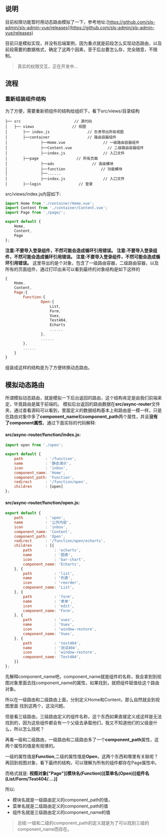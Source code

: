 ## 说明
目前权限功能暂时用动态路由模拟了一下，参考地址:[https://github.com/sls-admin/sls-admin-vue/releases](https://github.com/sls-admin/sls-admin-vue/releases)

目前只是模拟实现，并没有后端案例，因为重点就是前段怎么实现动态路由，以及前段需要的数据格式，确定了这两个因素，至于后台要怎么存，完全随意，不限制。

> 真实的权限交互，正在开发中...

## 流程
### 重新组装组件结构
为了方便，需要重新把组件的结构给组织下，看下src/views/目录结构
```
├── src                        // 源代码
│   ├── views                 // 视图
│       ├── index.js                 // 负责导出所有视图
│       ├──container                 // 路由容器组件
│               ├──Home.vue                 // 一级路由容器组件
│               ├──Content.vue                // 二级路由容器组件
│               ├──index.js                 // 入口文件
│       ├──page                 // 所有页面
│               ├──adv                 // 高级模块
│               ├──function                // 功能模块
│               ├──......
│               ├──index.js                 // 入口文件
│       ├──login                 // 登录
```

src/views/index.js内容如下:
```javascript
import Home from './container/Home.vue';
import Content from './container/Content.vue';
import Page from './page/';

export default {
	Home,
	Content,
	Page
};
```
**注意:不要导入登录组件，不然可能会造成循环引用错误。**
**注意:不要导入登录组件，不然可能会造成循环引用错误。**
**注意:不要导入登录组件，不然可能会造成循环引用错误。**
这里导出的是个对象，包含了一级路由容器，二级路由容器，以及所有的页面组件，通过打印出来可以看到最终的对象结构是如下这样的
```javascript
{
    Home,
    Content,
    Page:{
        Function:{
                Open:{
                    List,
                    Form,
                    Vuex,
                    Test404,
                    Echarts
                    ......
                },
                ......
        },
        ......    
    }    
}
```
组装成这样的结构是为了方便转换动态路由。

## 模拟动态路由
所谓模拟动态路由，就是模拟一下后台返回的路由，这个结构肯定是由我们前端来定，毕竟路由是属于前端的。
模拟后台返回的路由数据在**src/async-router**文件夹，通过查看源码可以看到，里面定义的数据结构基本上和路由是一模一样，只是在路由对象中多了**component_name**和**component_path**两个属性，并且**没有了component属性**，通过下面实际的代码解释:
#### src/async-router/function/index.js:
```javascript
import open from './open';

export default {
	path          : '/function',
	name          : '静态演示',
	icon          : 'inbox',
	component_name: 'Home',
	component_path: 'Function',
	redirect      : '/function/open',
	children      : [open]
};
```
#### src/async-router/function/open.js:
```javascript
export default {
	path          : 'open',
	name          : '公共内容',
	icon          : 'inbox',
	component_name: 'Content',
	component_path: 'Open',
	redirect      : '/function/open/echarts',
	children      : [{
		path          : 'echarts',
		name          : '图表',
		icon          : 'bar-chart',
		component_name: 'Echarts',
	}, {
		path          : 'list',
		name          : '列表',
		icon          : 'reorder',
		component_name: 'List',
	}, {
		path          : 'form',
		name          : '表单',
		icon          : 'edit',
		component_name: 'Form',
	}, {
		path          : 'vuex',
		name          : 'Vuex',
		icon          : 'window-restore',
		component_name: 'Vuex',
	}, {
		path          : 'test404',
		name          : '测试404',
		icon          : 'window-restore',
		component_name: 'Test404',
	}]
};
```

先解释component_name吧，component_name就是组件的名称，我会拿到到视图对象里面去找component_name的属性，如果找到，就把组件赋值给这个路由对象。

所以在一级路由和二级路由上面，分别定义Home和Content，那么自然就会到视图里面 找到这两个，这没问题。

但是看三级路由，三级路由定义的组件名称，这个东西如果直接定义成这样是无法找到的，因为这些组件都会有一个父级去承载他们，我又不知道他们的父级是什么，所以怎么找呢？

再看一级和二级路由，一级路由和二级路由多了一个**component_path**属性，这两个属性的值是有规律的。

一级的属性值是**Function**,二级的属性值是**Open**，这两个东西和哪里有关联呢？再回到视图对象，看下最终的结构，可以理解为所有的组件都存在Page属性中。

而格式就是:
**视图对象["Page"][模块名(Function)][菜单名(Open)][组件名(List/Form/Test404/....)]**

所以:
* 模块名就是一级路由定义的component_path的值，
* 菜单名就是二级路由定义的component_path的值
* 组件名就是三级路由定义的component_name的值

> 总结:一级和二级的component_path的定义就是为了可以找到三级的component_name而存在。

